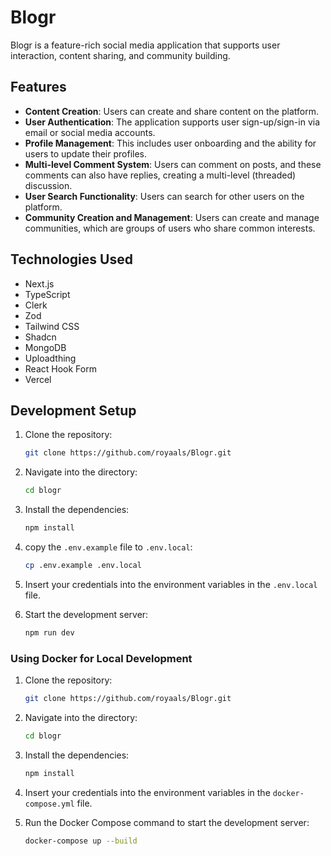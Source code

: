 

# Blogr

Blogr is a feature-rich social media application that supports user interaction, content sharing, and community building.

## Features

- **Content Creation**: Users can create and share content on the platform.
- **User Authentication**: The application supports user sign-up/sign-in via email or social media accounts.
- **Profile Management**: This includes user onboarding and the ability for users to update their profiles.
- **Multi-level Comment System**: Users can comment on posts, and these comments can also have replies, creating a multi-level (threaded) discussion.
- **User Search Functionality**: Users can search for other users on the platform.
- **Community Creation and Management**: Users can create and manage communities, which are groups of users who share common interests.

## Technologies Used

- Next.js
- TypeScript
- Clerk
- Zod
- Tailwind CSS
- Shadcn
- MongoDB
- Uploadthing
- React Hook Form
- Vercel


## Development Setup

1. Clone the repository:
   ```bash
   git clone https://github.com/royaals/Blogr.git
   ```
2. Navigate into the directory:
   
   ```bash
   cd blogr
   ```
3. Install the dependencies:
   ```bash
   npm install
   ```
4. copy the `.env.example` file to `.env.local`:   
   ```bash
   cp .env.example .env.local
   ```
5. Insert your credentials into the environment variables in the `.env.local` file.

6. Start the development server:
   ```bash
   npm run dev
   ```
### Using Docker for Local Development

1. Clone the repository:
   ```bash
   git clone https://github.com/royaals/Blogr.git

2. Navigate into the directory:
   
   ```bash
   cd blogr
   ```
3. Install the dependencies:
   ```bash
   npm install
   ```
   
4. Insert your credentials into the environment variables in the `docker-compose.yml` file.   

5. Run the Docker Compose command to start the development server:
   ```bash
   docker-compose up --build
   ```





